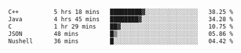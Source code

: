 <!--START_SECTION:waka-->

```txt
C++          5 hrs 18 mins   █████████▓░░░░░░░░░░░░░░░   38.25 %
Java         4 hrs 45 mins   ████████▓░░░░░░░░░░░░░░░░   34.28 %
C            1 hr 29 mins    ██▓░░░░░░░░░░░░░░░░░░░░░░   10.75 %
JSON         48 mins         █▒░░░░░░░░░░░░░░░░░░░░░░░   05.86 %
Nushell      36 mins         █░░░░░░░░░░░░░░░░░░░░░░░░   04.42 %
```

<!--END_SECTION:waka-->
